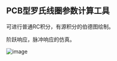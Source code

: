 ﻿## PCB型罗氏线圈参数计算工具 ##

可进行普通RC积分，有源积分的伯德图绘制。

阶跃响应，脉冲响应的仿真。

![image](https://github.com/Chalkim/Rogowski-App/images/gui.png)
